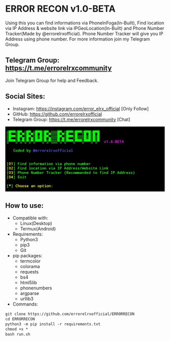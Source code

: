 # ERROR RECON v1.0-BETA
Using this you can find informations via PhoneInFoga(In-Built), Find location via IP Address & website link via IPGeoLocation(In-Built) and Phone Number Tracker(Made by @errorelrxofficial). Phone Number Tracker will give you IP Address using phone number. For more information join my Telegram Group.

## Telegram Group: https://t.me/errorelrxcommunity
Join Telegram Group for help and Feedback.

## Social Sites:
- Instagram: https://instagram.com/error_elrx_official [Only Follow]
- GitHub: https://github.com/errorelrxofficial
- Telegram Group: https://t.me/errorelrxcommunity [Chat]
	
![Screenshot](https://github.com/errorelrxofficial/ERRORRECON/blob/main/capture.png)


## How to use:
- Compatible with:
	- Linux(Desktop)
	- Termux(Android)
- Requirements:
	- Python3
	- pip3
	- Git
- pip packages:
	- termcolor
	- colorama
	- requests
	- bs4
	- html5lib
	- phonenumbers
	- argparse
	- urllib3
- Commands:
```
git clone https://github.com/errorelrxofficial/ERRORRECON
cd ERRORRECON
python3 -m pip install -r requirements.txt
chmod +x *
bash run.sh
```

